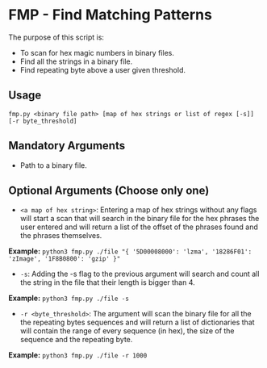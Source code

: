 # FMP - Find Matching Patterns
The purpose of this script is:
* To scan for hex magic numbers in binary files.
* Find all the strings in a binary file.
* Find repeating byte above a user given threshold.
## Usage
`fmp.py <binary file path> [map of hex strings or list of regex [-s]] [-r byte_threshold]`

## Mandatory Arguments
* Path to a binary file.

## Optional Arguments (Choose only one)
* `<a map of hex string>`: Entering a map of hex strings without any flags will start a scan that will search in the binary file for the hex phrases the user entered and will return a list of the offset of the phrases found and the phrases themselves.

**Example:** `python3 fmp.py ./file "{ '5D00008000': 'lzma', '18286F01': 'zImage', '1F8B0800': 'gzip' }"`

* `-s`: Adding the -s flag to the previous argument will search and count all the string in the file that their length is bigger than 4.

**Example:** `python3 fmp.py ./file -s`

* `-r <byte_threshold>`: The argument will scan the binary file for all the the repeating bytes sequences and will return a list of dictionaries that will contain the range of every sequence (in hex), the size of the sequence and the repeating byte.

**Example:** `python3 fmp.py ./file -r 1000`
